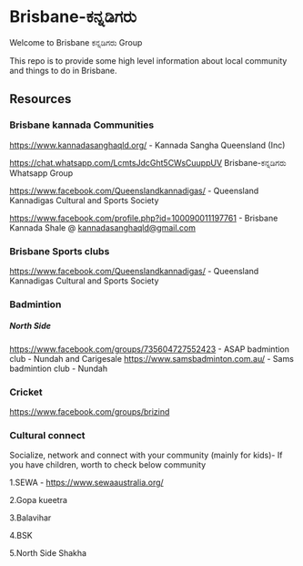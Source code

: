 # Brisbane-ಕನ್ನಡಿಗರು

Welcome to Brisbane ಕನ್ನಡಿಗರು Group

This repo is to provide some high level information about local community and things to do in Brisbane.

## Resources  

### Brisbane kannada Communities 

https://www.kannadasanghaqld.org/ - Kannada Sangha Queensland (Inc)

https://chat.whatsapp.com/LcmtsJdcGht5CWsCuuppUV  Brisbane-ಕನ್ನಡಿಗರು Whatsapp Group 

https://www.facebook.com/Queenslandkannadigas/ - Queensland Kannadigas Cultural and Sports Society

https://www.facebook.com/profile.php?id=100090011197761 - Brisbane Kannada Shale @ kannadasanghaqld@gmail.com


### Brisbane Sports clubs 
https://www.facebook.com/Queenslandkannadigas/ - Queensland Kannadigas Cultural and Sports Society

### Badmintion
##### North Side 
https://www.facebook.com/groups/735604727552423 - ASAP badmintion club - Nundah and Carigesale 
https://www.samsbadminton.com.au/ - Sams badmintion club - Nundah 


### Cricket
https://www.facebook.com/groups/brizind

### Cultural connect 
Socialize, network and connect with your community (mainly for kids)- If you have children, worth to check below community 

  1.SEWA - https://www.sewaaustralia.org/
  
  2.Gopa kueetra 
  
  3.Balavihar 
  
  4.BSK
  
  5.North Side Shakha 



